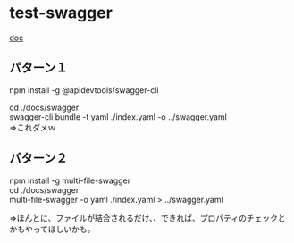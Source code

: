 # test-swagger

[doc](https://michiokakiuchi.github.io/test-swagger/dist/index.html)


## パターン１
npm install -g @apidevtools/swagger-cli  

cd ./docs/swagger  
swagger-cli bundle -t yaml ./index.yaml -o ../swagger.yaml  
⇒これダメｗ  

## パターン２
npm install -g multi-file-swagger   
cd ./docs/swagger  
multi-file-swagger -o yaml ./index.yaml > ../swagger.yaml  

⇒ほんとに、ファイルが結合されるだけ、、できれば、プロパティのチェックとかもやってほしいかも。  

